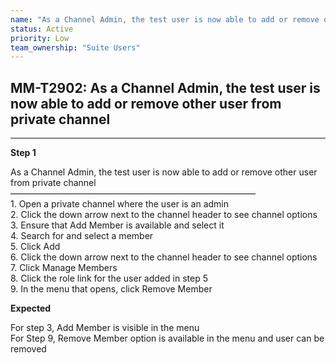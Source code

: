 ```yaml
---
name: "As a Channel Admin, the test user is now able to add or remove other user from private channel"
status: Active
priority: Low
team_ownership: "Suite Users"
---
```


## MM-T2902: As a Channel Admin, the test user is now able to add or remove other user from private channel

---

**Step 1**

As a Channel Admin, the test user is now able to add or remove other user from private channel\
————————————————————————————\
1\. Open a private channel where the user is an admin\
2\. Click the down arrow next to the channel header to see channel options\
3\. Ensure that Add Member is available and select it\
4\. Search for and select a member\
5\. Click Add\
6\. Click the down arrow next to the channel header to see channel options\
7\. Click Manage Members\
8\. Click the role link for the user added in step 5\
9\. In the menu that opens, click Remove Member

**Expected**

For step 3, Add Member is visible in the menu\
For Step 9, Remove Member option is available in the menu and user can be removed
